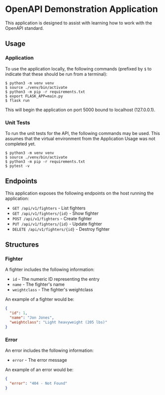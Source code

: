 # OpenAPI Demonstration Application

This application is designed to assist with learning how to work with the OpenAPI standard.

## Usage

### Application

To use the application locally, the following commands (prefixed by `$` to indicate that these should be run from a terminal):

```shell
$ python3 -m venv venv
$ source ./venv/bin/activate
$ python3 -m pip -r requirements.txt
$ export FLASK_APP=main.py
$ flask run
```

This will begin the application on port 5000 bound to localhost (127.0.0.1).

### Unit Tests

To run the unit tests for the API, the following commands may be used. This assumes that the virtual environment from the Application Usage was not completed yet.

```shell
$ python3 -m venv venv
$ source ./venv/bin/activate
$ python3 -m pip -r requirements.txt
$ pytest -v
```

## Endpoints

This application exposes the following endpoints on the host running the application:

* `GET /api/v1/fighters` - List fighters
* `GET /api/v1/fighters/{id}` - Show fighter
* `POST /api/v1/fighters` - Create fighter
* `PUT /api/v1/fighters/{id}` - Update fighter
* `DELETE /api/v1/fighters/{id}` - Destroy fighter

## Structures
### Fighter

A fighter includes the following information:

* `id` - The numeric ID representing the entry
* `name` - The fighter's name
* `weightclass` - The fighter's weightclass

An example of a fighter would be:

```json
{
  "id": 1,
  "name": "Jon Jones",
  "weightclass": "Light heavyweight (205 lbs)"
}
```

### Error

An error includes the following information:

* `error` - The error message

An example of an error would be:

```json
{
  "error": "404 - Not Found"
}
```
